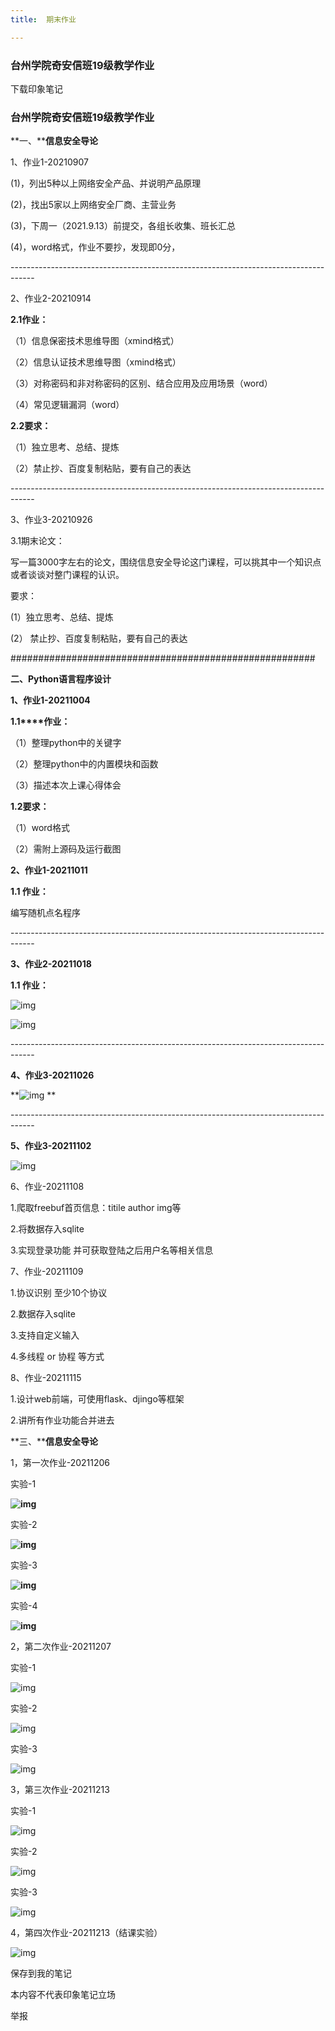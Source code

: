 ```yaml
---
title:  期末作业

---
```


###  台州学院奇安信班19级教学作业

下载印象笔记

### 台州学院奇安信班19级教学作业

**一、****信息安全导论**

1、作业1-20210907

(1)，列出5种以上网络安全产品、并说明产品原理

(2)，找出5家以上网络安全厂商、主营业务

(3)，下周一（2021.9.13）前提交，各组长收集、班长汇总

(4)，word格式，作业不要抄，发现即0分，

\------------------------------------------------------------------------------------

2、作业2-20210914

**2.1作业：**

（1）信息保密技术思维导图（xmind格式）

（2）信息认证技术思维导图（xmind格式）

（3）对称密码和非对称密码的区别、结合应用及应用场景（word）

（4）常见逻辑漏洞（word）

**2.2要求：**

（1）独立思考、总结、提炼

（2）禁止抄、百度复制粘贴，要有自己的表达

\------------------------------------------------------------------------------------

3、作业3-20210926

3.1期末论文：

   写一篇3000字左右的论文，围绕信息安全导论这门课程，可以挑其中一个知识点或者谈谈对整门课程的认识。

要求：

(1）独立思考、总结、提炼

(2） 禁止抄、百度复制粘贴，要有自己的表达

\#######################################################

**二、Python语言程序设计**

**1、作业1-20211004**

 **1.1****作业：**

（1）整理python中的关键字

（2）整理python中的内置模块和函数

（3）描述本次上课心得体会

**1.2要求：**

（1）word格式

（2）需附上源码及运行截图

**2、作业1-20211011**

 **1.1 作业：**

  编写随机点名程序

\------------------------------------------------------------------------------------

**3、作业2-20211018**

  **1.1 作业：**

![img](https://app.yinxiang.com/FileSharing.action?hash=1/221f2f9befd50dd80da9c5feadba38a6-263293)

![img](https://app.yinxiang.com/FileSharing.action?hash=1/3272f87e1cdfc1c0ba84af2761c564bf-225550)

\------------------------------------------------------------------------------------

**4、作业3-20211026**

**![img](https://app.yinxiang.com/FileSharing.action?hash=1/8f10ddc0468a46381a4319ec9f440bae-194907)
**

\------------------------------------------------------------------------------------

**5、作业3-20211102**

![img](https://app.yinxiang.com/FileSharing.action?hash=1/9fd4449177ced0218814f8c8760c099a-526693)

6、作业-20211108

  1.爬取freebuf首页信息：titile author img等

  2.将数据存入sqlite

  3.实现登录功能 并可获取登陆之后用户名等相关信息

7、作业-20211109

  1.协议识别 至少10个协议

  2.数据存入sqlite

  3.支持自定义输入

  4.多线程 or 协程 等方式

8、作业-20211115

  1.设计web前端，可使用flask、djingo等框架

  2.讲所有作业功能合并进去

**三、****信息安全导论**

1，第一次作业-20211206

实验-1

**![img](https://app.yinxiang.com/FileSharing.action?hash=1/b756d7b134bee28c0ff494022f7fbbf4-324725)**

实验-2

**![img](https://app.yinxiang.com/FileSharing.action?hash=1/d5bf6db4c2b9e45e57afd4b7fd8cbce2-245563)**

实验-3

**![img](https://app.yinxiang.com/FileSharing.action?hash=1/d8362f90adb71fac474ec4f822180a0e-343126)**

实验-4

**![img](https://app.yinxiang.com/FileSharing.action?hash=1/e6f74271c0e25be73385c8b2603a6a47-296499)**

2，第二次作业-20211207

实验-1

![img](https://app.yinxiang.com/FileSharing.action?hash=1/027f1cc2e0882c93e02b35003403b761-436456)

实验-2

![img](https://app.yinxiang.com/FileSharing.action?hash=1/f8471f98c74406277d45c5a349e9ce3f-436275)

实验-3

![img](https://app.yinxiang.com/FileSharing.action?hash=1/1e4dbe1d5235f2b5633a2b451a1428ff-421789)

3，第三次作业-20211213

实验-1

![img](https://app.yinxiang.com/FileSharing.action?hash=1/65ac0138438e8e363b7a0e545ebfd3dc-93389)

实验-2

![img](https://app.yinxiang.com/FileSharing.action?hash=1/dfaf979bea7af995a4c95c09ed67bef0-151560)

实验-3

![img](https://app.yinxiang.com/FileSharing.action?hash=1/78dedf06dfe95152a3502aafad0cc753-150668)

4，第四次作业-20211213（结课实验）

![img](https://app.yinxiang.com/FileSharing.action?hash=1/3ababfdc9fb1a65af51adfe2c45a5c49-532673)

保存到我的笔记

本内容不代表印象笔记立场

举报

[
](https://www.yinxiang.com/download/)